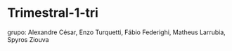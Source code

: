 # Trimestral-1-tri
grupo: Alexandre César, Enzo Turquetti, Fábio Federighi, Matheus Larrubia, Spyros Ziouva
